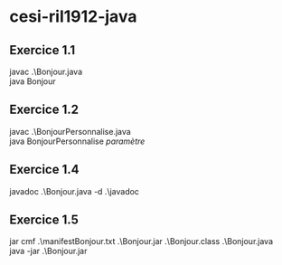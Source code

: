 # cesi-ril1912-java
## Exercice 1.1
javac .\Bonjour.java<br/>
java Bonjour
## Exercice 1.2
javac .\BonjourPersonnalise.java<br/>
java BonjourPersonnalise _paramètre_
## Exercice 1.4
javadoc .\Bonjour.java -d .\javadoc
## Exercice 1.5
jar cmf .\manifestBonjour.txt .\Bonjour.jar .\Bonjour.class .\Bonjour.java<br/>
java -jar .\Bonjour.jar

